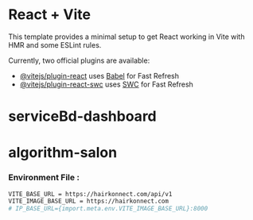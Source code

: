 # React + Vite

This template provides a minimal setup to get React working in Vite with HMR and some ESLint rules.

Currently, two official plugins are available:

- [@vitejs/plugin-react](https://github.com/vitejs/vite-plugin-react/blob/main/packages/plugin-react/README.md) uses [Babel](https://babeljs.io/) for Fast Refresh
- [@vitejs/plugin-react-swc](https://github.com/vitejs/vite-plugin-react-swc) uses [SWC](https://swc.rs/) for Fast Refresh
# serviceBd-dashboard
# algorithm-salon

### Environment File :

```bash
VITE_BASE_URL = https://hairkonnect.com/api/v1
VITE_IMAGE_BASE_URL = https://hairkonnect.com
# IP_BASE_URL={import.meta.env.VITE_IMAGE_BASE_URL}:8000
```